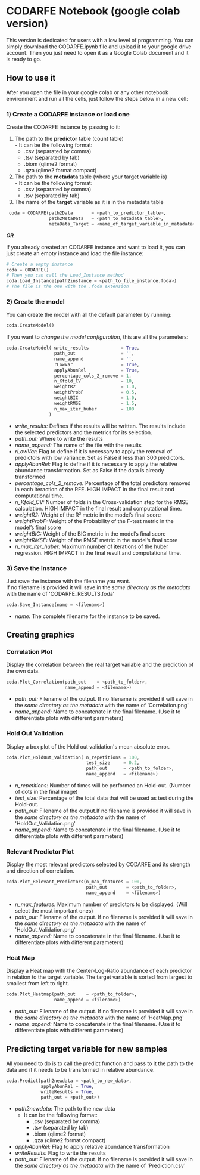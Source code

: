 # CODARFE Notebook (google colab version)
This version is dedicated for users with a low level of programming. You can simply download the CODARFE.ipynb file and upload it to your google drive account. Then you just need to open it as a Google Colab document and it is ready to go.
## How to use it

After you open the file in your google colab or any other notebook environment and run all the cells, just follow the steps below in a new cell:

### 1) Create a CODARFE instance or load one

Create the CODARFE instance by passing to it:
  1. The path to the **predictor** table (count table)  
    - It can be the following format:
       - .csv (separated by comma)
       - .tsv (separated by tab)
       - .biom (qiime2 format)
       - .qza (qiime2 format compact)
  2. The path to the **metadata** table (where your target variable is)  
    - It can be the following format:
       -  .csv (separated by comma)
       -  .tsv (separated by tab)
  3. The name of the **target** variable as it is in the metadata table

```python
 coda = CODARFE(path2Data       = <path_to_predictor_table>,  
                path2MetaData   = <path_to_metadata_table>,  
                metaData_Target = <name_of_target_variable_in_matadata>)  
```

***OR***

If you already created an CODARFE instance and want to load it, you can just create an empty instance and load the file instance:

```python
# Create a empty instance
coda = CODARFE()
# Then you can call the Load_Instance method
coda.Load_Instance(path2instance = <path_to_file_instance.foda>)
# The file is the one with the .foda extension 
```

### 2) Create the model

You can create the model with all the default parameter by running:
```python
coda.CreateModel()
```

If you want to *change the model configuration*, this are all the parameters:
```python
coda.CreateModel( write_results            = True,
                  path_out                 = '',
                  name_append              = '',
                  rLowVar                  = True,
                  applyAbunRel             = True,
                  percentage_cols_2_remove = 1,
                  n_Kfold_CV               = 10,
                  weightR2                 = 1.0,
                  weightProbF              = 0.5,
                  weightBIC                = 1.0,
                  weightRMSE               = 1.5,
                  n_max_iter_huber         = 100
                )
```
* *write_results:* Defines if the results will be written. The results include the selected predictors and the metrics for its selection.
* *path_out:* Where to write the results
* *name_append:* The name of the file with the results
* *rLowVar:* Flag to define if it is necessary to apply the removal of predictors with low variance. Set as False if less than 300 predictors.
* *applyAbunRel:* Flag to define if it is necessary to apply the relative abundance transformation. Set as False if the data is already transformed
* *percentage_cols_2_remove:* Percentage of the total predictors removed in each iteraction of the RFE. HIGH IMPACT in the final result and computational time.
* *n_Kfold_CV:* Number of folds in the Cross-validation step for the RMSE calculation. HIGH IMPACT in the final result and computational time.
* *weightR2:* Weight of the R² metric in the model’s final score
* *weightProbF:* Weight of the Probability of the F-test metric in the model’s final score
* *weightBIC:* Weight of the BIC metric in the model’s final score
* *weightRMSE:* Weight of the RMSE metric in the model’s final score
* *n_max_iter_huber:* Maximum number of iterations of the huber regression. HIGH IMPACT in the final result and computational time.
  
### 3) Save the Instance
Just save the instance with the filename you want.  
If no filename is provided it will save in the *same directory as the metadata* with the name of 'CODARFE_RESULTS.foda'

```python
coda.Save_Instance(name = <filename>)
```
* *name:* The complete filename for the instance to be saved.

## Creating graphics

### Correlation Plot

Display the correlation between the real target variable and the prediction of the own data.
```python
coda.Plot_Correlation(path_out    = <path_to_folder>,
                      name_append = <filename>)
```
* *path_out:* Filename of the output. If no filename is provided it will save in the *same directory as the metadata* with the name of 'Correlation.png'
* *name_append:* Name to concatenate in the final filename. (Use it to differentiate plots with different parameters)
### Hold Out Validation

Display a box plot of the Hold out validation's mean absolute error.
```python
coda.Plot_HoldOut_Validation( n_repetitions = 100,
                              test_size     = 0.2,
                              path_out      = <path_to_folder>,
                              name_append   = <filename>)
```
* *n_repetitions:* Number of times will be performed an Hold-out.  (Number of dots in the final image)
* *test_size:* Percentage of the total data that will be used as test during the Hold-out.
* *path_out:* Filename of the output.If no filename is provided it will save in the *same directory as the metadata* with the name of 'HoldOut_Validation.png'
* *name_append:* Name to concatenate in the final filename. (Use it to differentiate plots with different parameters)

### Relevant Predictor Plot

Display the most relevant predictors selected by CODARFE and its strength and direction of correlation.
```python
coda.Plot_Relevant_Predictors(n_max_features = 100,
                              path_out       = <path_to_folder>,
                              name_append    = <filename>)
```
* *n_max_features:* Maximum number of predictors to be displayed. (Will select the most important ones)
* *path_out:* Filename of the output. If no filename is provided it will save in the *same directory as the metadata* with the name of 'HoldOut_Validation.png'
* *name_append:* Name to concatenate in the final filename. (Use it to differentiate plots with different parameters)
### Heat Map

Display a Heat map with the Center-Log-Ratio abundance of each predictor in relation to the target variable. The target variable is  sorted from largest to smallest from left to right.
```python
coda.Plot_Heatmap(path_out    = <path_to_folder>,
                  name_append = <filename>)
```
* *path_out:* Filename of the output. If no filename is provided it will save in the *same directory as the metadata* with the name of 'HeatMap.png'
* *name_append:* Name to concatenate in the final filename. (Use it to differentiate plots with different parameters)
## Predicting target variable for new samples

All you need to do is to call the predict function and pass to it the path to the data and if it needs to be transformed in relative abundance.
```python
coda.Predict(path2newdata = <path_to_new_data>,
             applyAbunRel = True,
             writeResults = True,
             path_out = <path_out>)
```
* *path2newdata:* The path to the new data
    - It can be the following format:
       - .csv (separated by comma)
       - .tsv (separated by tab)
       - .biom (qiime2 format)
       - .qza (qiime2 format compact)
* *applyAbunRel:* Flag to apply relative abundance transformation
* *writeResults:* Flag to write the results
* *path_out:* Filename of the output. If no filename is provided it will save in the *same directory as the metadata* with the name of  'Prediction.csv'
